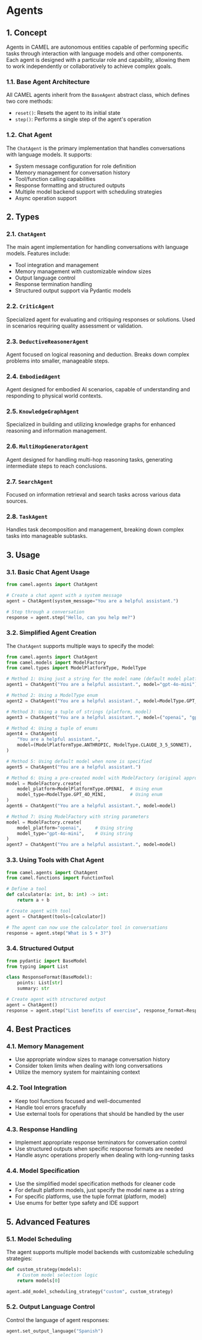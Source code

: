 # Agents

## 1. Concept

Agents in CAMEL are autonomous entities capable of performing specific tasks through interaction with language models and other components. Each agent is designed with a particular role and capability, allowing them to work independently or collaboratively to achieve complex goals.

### 1.1. Base Agent Architecture
All CAMEL agents inherit from the `BaseAgent` abstract class, which defines two core methods:
- `reset()`: Resets the agent to its initial state
- `step()`: Performs a single step of the agent's operation

### 1.2. Chat Agent
The `ChatAgent` is the primary implementation that handles conversations with language models. It supports:
- System message configuration for role definition
- Memory management for conversation history
- Tool/function calling capabilities
- Response formatting and structured outputs
- Multiple model backend support with scheduling strategies
- Async operation support

## 2. Types

### 2.1. `ChatAgent`
The main agent implementation for handling conversations with language models. Features include:
- Tool integration and management
- Memory management with customizable window sizes
- Output language control
- Response termination handling
- Structured output support via Pydantic models

### 2.2. `CriticAgent`
Specialized agent for evaluating and critiquing responses or solutions. Used in scenarios requiring quality assessment or validation.

### 2.3. `DeductiveReasonerAgent`
Agent focused on logical reasoning and deduction. Breaks down complex problems into smaller, manageable steps.

### 2.4. `EmbodiedAgent`
Agent designed for embodied AI scenarios, capable of understanding and responding to physical world contexts.

### 2.5. `KnowledgeGraphAgent`
Specialized in building and utilizing knowledge graphs for enhanced reasoning and information management.

### 2.6. `MultiHopGeneratorAgent`
Agent designed for handling multi-hop reasoning tasks, generating intermediate steps to reach conclusions.

### 2.7. `SearchAgent`
Focused on information retrieval and search tasks across various data sources.

### 2.8. `TaskAgent`
Handles task decomposition and management, breaking down complex tasks into manageable subtasks.

## 3. Usage

### 3.1. Basic Chat Agent Usage
```python
from camel.agents import ChatAgent

# Create a chat agent with a system message
agent = ChatAgent(system_message="You are a helpful assistant.")

# Step through a conversation
response = agent.step("Hello, can you help me?")
```

### 3.2. Simplified Agent Creation
The `ChatAgent` supports multiple ways to specify the model:

```python
from camel.agents import ChatAgent
from camel.models import ModelFactory
from camel.types import ModelPlatformType, ModelType

# Method 1: Using just a string for the model name (default model platform is used)
agent1 = ChatAgent("You are a helpful assistant.", model="gpt-4o-mini")

# Method 2: Using a ModelType enum
agent2 = ChatAgent("You are a helpful assistant.", model=ModelType.GPT_4O_MINI)

# Method 3: Using a tuple of strings (platform, model)
agent3 = ChatAgent("You are a helpful assistant.", model=("openai", "gpt-4o-mini"))

# Method 4: Using a tuple of enums
agent4 = ChatAgent(
    "You are a helpful assistant.",
    model=(ModelPlatformType.ANTHROPIC, ModelType.CLAUDE_3_5_SONNET),
)

# Method 5: Using default model when none is specified
agent5 = ChatAgent("You are a helpful assistant.")

# Method 6: Using a pre-created model with ModelFactory (original approach)
model = ModelFactory.create(
    model_platform=ModelPlatformType.OPENAI,  # Using enum
    model_type=ModelType.GPT_4O_MINI,         # Using enum
)
agent6 = ChatAgent("You are a helpful assistant.", model=model)

# Method 7: Using ModelFactory with string parameters
model = ModelFactory.create(
    model_platform="openai",     # Using string
    model_type="gpt-4o-mini",    # Using string
)
agent7 = ChatAgent("You are a helpful assistant.", model=model)
```

### 3.3. Using Tools with Chat Agent
```python
from camel.agents import ChatAgent
from camel.functions import FunctionTool

# Define a tool
def calculator(a: int, b: int) -> int:
    return a + b

# Create agent with tool
agent = ChatAgent(tools=[calculator])

# The agent can now use the calculator tool in conversations
response = agent.step("What is 5 + 3?")
```

### 3.4. Structured Output
```python
from pydantic import BaseModel
from typing import List

class ResponseFormat(BaseModel):
    points: List[str]
    summary: str

# Create agent with structured output
agent = ChatAgent()
response = agent.step("List benefits of exercise", response_format=ResponseFormat)
```

## 4. Best Practices

### 4.1. Memory Management
- Use appropriate window sizes to manage conversation history
- Consider token limits when dealing with long conversations
- Utilize the memory system for maintaining context

### 4.2. Tool Integration
- Keep tool functions focused and well-documented
- Handle tool errors gracefully
- Use external tools for operations that should be handled by the user

### 4.3. Response Handling
- Implement appropriate response terminators for conversation control
- Use structured outputs when specific response formats are needed
- Handle async operations properly when dealing with long-running tasks

### 4.4. Model Specification
- Use the simplified model specification methods for cleaner code
- For default platform models, just specify the model name as a string
- For specific platforms, use the tuple format (platform, model)
- Use enums for better type safety and IDE support

## 5. Advanced Features

### 5.1. Model Scheduling
The agent supports multiple model backends with customizable scheduling strategies:
```python
def custom_strategy(models):
    # Custom model selection logic
    return models[0]

agent.add_model_scheduling_strategy("custom", custom_strategy)
```

### 5.2. Output Language Control
Control the language of agent responses:
```python
agent.set_output_language("Spanish")
```
